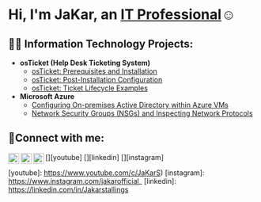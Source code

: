 <h1>Hi, I'm JaKar, an <a href="https://linkedin.com/in/jakarstallings">IT Professional</a>☺</h1>

<h2>👨‍💻 Information Technology Projects:</h2>

- <b>osTicket (Help Desk Ticketing System)</b>
  - [osTicket: Prerequisites and Installation](https://github.com/jstallz1/osticket-prereqs)
  - [osTicket: Post-Installation Configuration](https://github.com/jstallz1/post-install-config)
  - [osTicket: Ticket Lifecycle Examples](https://github.com/jstallz1/ticket-lifecycle)
- <b>Microsoft Azure</b>
  - [Configuring On-premises Active Directory within Azure VMs](https://github.com/jstallz1/configure-ad)
  - [Network Security Groups (NSGs) and Inspecting Network Protocols](https://github.com/jstallz1/azure-network-protocols)

<h2>🤳Connect with me:</h2>

[<img align="left" alt="JaKar | Youtube" width="22px" src="https://cdn.jsdelivr.net/npm/simple-icons@v3/icons/twitter.svg" />][youtube]
[<img align="left" alt="JaKar | LinkedIn" width="22px" src="https://cdn.jsdelivr.net/npm/simple-icons@v3/icons/linkedin.svg" />][linkedin]
[<img align="left" alt="JaKar | Instagram" width="22px" src="https://cdn.jsdelivr.net/npm/simple-icons@v3/icons/instagram.svg" />][instagram]

[youtube]: https://www.youtube.com/c/JaKarS)
[instagram]: https://www.instagram.com/jakarofficial_
[linkedin]: https://linkedin.com/in/Jakarstallings
